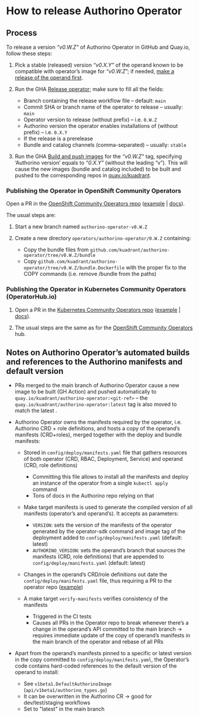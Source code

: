 # How to release Authorino Operator

## Process

To release a version _“v0.W.Z”_ of Authorino Operator in GitHub and Quay.io, follow these steps:

1. Pick a stable (released) version _“v0.X.Y”_ of the operand known to be compatible with operator’s image for _“v0.W.Z_”;
if needed, [make a release of the operand first](https://github.com/Kuadrant/authorino/blob/main/RELEASE.md).

2. Run the GHA [Release operator](https://github.com/Kuadrant/authorino-operator/actions/workflows/release.yaml); make
sure to fill all the fields:

   * Branch containing the release workflow file – default: `main`
   * Commit SHA or branch name of the operator to release – usually: `main`
   * Operator version to release (without prefix) – i.e. `0.W.Z`
   * Authorino version the operator enables installations of (without prefix) – i.e. `0.X.Y`
   * If the release is a prerelease
   * Bundle and catalog channels (comma-separated) – usually: `stable`

3. Run the GHA [Build and push images](https://github.com/Kuadrant/authorino-operator/actions/workflows/build-images.yaml)
for the _“v0.W.Z”_ tag, specifying ‘Authorino version’ equals to _“0.X.Y”_ (without the leading “v”). This will cause the
new images (bundle and catalog included) to be built and pushed to the corresponding repos in
[quay.io/kuadrant](https://quay.io/organization/kuadrant).


### Publishing the Operator in OpenShift Community Operators
Open a PR in the [OpenShift Community Operators repo](http://github.com/redhat-openshift-ecosystem/community-operators-prod)
([example](https://github.com/redhat-openshift-ecosystem/community-operators-prod/pull/1595) |
[docs](https://redhat-openshift-ecosystem.github.io/community-operators-prod/operator-release-process/)).

The usual steps are:

1. Start a new branch named `authorino-operator-v0.W.Z`

2. Create a new directory `operators/authorino-operator/0.W.Z` containing:

   * Copy the bundle files from `github.com/kuadrant/authorino-operator/tree/v0.W.Z/bundle`
   * Copy `github.com/kuadrant/authorino-operator/tree/v0.W.Z/bundle.Dockerfile` with the proper fix to the COPY commands
   (i.e. remove /bundle from the paths)

### Publishing the Operator in Kubernetes Community Operators (OperatorHub.io)

1. Open a PR in the [Kubernetes Community Operators repo](https://github.com/k8s-operatorhub/community-operators)
([example](https://github.com/k8s-operatorhub/community-operators/pull/1655) | [docs](https://operatorhub.io/contribute)).

2. The usual steps are the same as for the
[OpenShift Community Operators](https://docs.google.com/document/d/1tLveyv8Zwe0wKyfUTWOlEnFeMB5aVGqIVDUjVYWax0U/edit#heading=h.b5tapxn4sbk5)
hub.


## Notes on Authorino Operator’s automated builds and references to the Authorino manifests and default version

* PRs merged to the main branch of Authorino Operator cause a new image to be built (GH Action) and pushed automatically
to `quay.io/kuadrant/authorino-operator:<git-ref>` – the `quay.io/kuadrant/authorino-operator:latest` tag is also moved
to match the latest <git-ref>.

* Authorino Operator owns the manifests required by the operator, i.e. Authorino CRD + role definitions, and hosts a copy
of the operand’s manifests (CRD+roles), merged together with the deploy and bundle manifests:

  * Stored in `config/deploy/manifests.yaml` file that gathers resources of both operator (CRD, RBAC, Deployment, Service)
  and operand (CRD, role definitions)
    * Committing this file allows to install all the manifests and deploy an instance of the operator from a single
    `kubectl apply` command
    * Tons of docs in the Authorino repo relying on that
  * Make target manifests is used to generate the compiled version of all manifests (operator’s and operand’s).
  It accepts as parameters:
  
    * `VERSION`: sets the version of the manifests of the operator generated by the operator-sdk command and image tag of
    the deployment added to `config/deploy/manifests.yaml` (default: latest)
    * `AUTHORINO_VERSION`: sets the operand’s branch that sources the manifests (CRD, role definitions) that are appended
    to `config/deploy/manifests.yaml` (default: latest)
  
  * Changes in the operand’s CRD/role definitions out date the `config/deploy/manifests.yaml` file, thus requiring a PR to
  the operator repo ([example](https://github.com/Kuadrant/authorino-operator/pull/68))
  
  * A make target `verify-manifests` verifies consistency of the manifests
    * Triggered in the CI tests
    * Causes all PRs in the Operator repo to break whenever there’s a change in the operand’s API committed to the main
    branch → requires immediate update of the copy of operand’s manifests in the main branch of the operator and rebase of all PRs
    
* Apart from the operand’s manifests pinned to a specific or latest version in the copy committed to
`config/deploy/manifests.yaml`, the Operator’s code contains hard-coded references to the default version of the operand
to install:
  * See `v1beta1.DefaultAuthorinoImage` (`api/v1beta1/authorino_types.go`)
  * It can be overwritten in the Authorino CR → good for dev/test/staging workflows
  * Set to "latest" in the main branch
